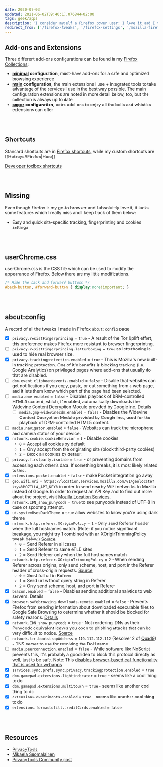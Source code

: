 ```yaml
---
date: 2020-07-03
updated: 2021-06-02T09:40:17.076844+02:00
tags: geek/apps
description: 'I consider myself a Firefox power user: I love it and I take full advantage of its features. Here’s how I do it.'
redirect_from: ['/firefox-tweaks', '/firefox-settings', '/mozilla-firefox', '/about-config', '/aboutconfig', '/firefox-config']
---
```

## Add-ons and Extensions

Three different add-ons configurations can be found in my [Firefox Collections](https://addons.mozilla.org/en-US/firefox/collections/13538650 'Tommi’s Firefox Collections'):

- **[minimal](https://addons.mozilla.org/en-US/firefox/collections/13538650/minimal/ '“minimal” extensions collection') configuration**, must-have add-ons for a safe and optimized browsing experience
- **[main](https://addons.mozilla.org/en-US/firefox/collections/13538650/main/ '“main” extensions collection') configuration**, the main extensions I use + integrated tools to take advantage of the services I use in the best way possible. The main configuration extensions are noted in more detail below, too, but the collection is always up to date
- **[super](https://addons.mozilla.org/en-US/firefox/collections/13538650/super/ '“super” extensions collection - Firefox AddOns') configuration**, extra add-ons to enjoy all the bells and whistles extensions can offer

<br>
<br>

## Shortcuts

Standard shortcuts are in [Firefox shortcuts](https://support.mozilla.org/en-US/kb/keyboard-shortcuts-perform-firefox-tasks-quickly 'Keyboard Shortcuts - Mozilla Support'), while my custom shortcuts are [[Hotkeys#Firefox|Here]]

[Developer toolbox shortcuts](https://developer.mozilla.org/en-US/docs/Tools/Keyboard_shortcuts 'Keyboard shortcuts - MDN')

<br>
<br>

## Missing

Even though Firefox is my go-to browser and I absolutely love it, it lacks some features which I really miss and I keep track of them below:

- Easy and quick site-specific tracking, fingerprinting and cookies settings

<br>
<br>

## userChrome.css

userChrome.css is the CSS file which can be used to modify the appearance of Firefox. Below there are my little modifications.

```css
/* Hide the back and forward buttons */
#back-button, #forward-button { display:none!important; }
```

<br>
<br>

## about:config

A record of all the tweaks I made in Firefox `about:config` page

- [x] `privacy.resistFingerprinting` = `true` - A result of the Tor Uplift effort, this preference makes Firefox more resistant to browser fingerprinting.
- [ ] `privacy.resistFingerprinting.letterboxing` = `true` so letterboxing is used to hide real browser size.
- [x] `privacy.trackingprotection.enabled` = `true` - This is Mozilla's new built-in tracking protection. One of it's benefits is blocking tracking (i.e. Google Analytics) on privileged pages where add-ons that usually do that are disabled.
- [ ] `dom.event.clipboardevents.enabled` = `false` - Disable that websites can get notifications if you copy, paste, or cut something from a web page, and it lets them know which part of the page had been selected.
- [ ] `media.eme.enabled` = `false` - Disables playback of DRM-controlled HTML5 content, which, if enabled, automatically downloads the Widevine Content Decryption Module provided by Google Inc. Details
	- [ ] `media.gmp-widevinecdm.enabled` = `false` - Disables the Widevine Content Decryption Module provided by Google Inc., used for the playback of DRM-controlled HTML5 content.
- [ ] `media.navigator.enabled` = `false` - Websites can track the microphone and camera status of your device.
- [x] `network.cookie.cookieBehavior` = `1` - Disable cookies
	- `0` = Accept all cookies by default
	- `1` = Only accept from the originating site (block third-party cookies)
	- `2` = Block all cookies by default
- [ ] `privacy.firstparty.isolate` = `true` - or preventing domains from accessing each other’s data. If something breaks, it is most likely related to this.
- [x] `extensions.pocket.enabled` - `false` - make Pocket integration go away
- [ ] `geo.wifi.uri` = `https://location.services.mozilla.com/v1/geolocate?key=%MOZILLA_API_KEY%` in order to send nearby WiFi networks to Mozilla instead of Google. In order to request an API Key and to find out more about the project, visit [Mozilla Location Services](https://location.services.mozilla.com/ "Mozilla Location Services").
- [x] `network.IDN_show_punycode` = `true` to see punycode instead of UTF-8 in case of spoofing attempt.
- [x] `ui.systemUsesDarkTheme` = `true` allow websites to know you're using dark theme
- [x] `network.http.referer.XOriginPolicy` = `1` - Only send Referer header when the full hostnames match. (Note: if you notice significant breakage, you might try 1 combined with an XOriginTrimmingPolicy tweak below.) [Source](https://feeding.cloud.geek.nz/posts/tweaking-referrer-for-privacy-in-firefox/)
	- `0` = Send Referer in all cases
	- `1` = Send Referer to same eTLD sites
	- `2` = Send Referer only when the full hostnames match
- [x] `network.http.referer.XOriginTrimmingPolicy` = `2` - When sending Referer across origins, only send scheme, host, and port in the Referer header of cross-origin requests. [Source](https://feeding.cloud.geek.nz/posts/tweaking-referrer-for-privacy-in-firefox/)
	- `0` = Send full url in Referer
	- `1` = Send url without query string in Referer
	- `2` = Only send scheme, host, and port in Referer
- [x] `beacon.enabled` = `false` - Disables sending additional analytics to web servers. Details
- [x] `browser.safebrowsing.downloads.remote.enabled` = `false` - Prevents Firefox from sending information about downloaded executable files to Google Safe Browsing to determine whether it should be blocked for safety reasons. [Details](https://support.mozilla.org/en-US/kb/how-does-phishing-and-malware-protection-work#w_what-information-is-sent-to-mozilla-or-its-partners-when-phishing-and-malware-protection-are-enabled)
- [x] `network.IDN_show_punycode` = `true` - Not rendering IDNs as their Punycode equivalent leaves you open to phishing attacks that can be very difficult to notice. [Source](https://krebsonsecurity.com/2018/03/look-alike-domains-and-visual-confusion/#more-42636)
- [ ] `network.trr.bootstrapAddress` = `149.112.112.112` (Resolver 2 of [Quad9](https://quad9.net/)) -  DNS server to use for resolving the DoH name.
- [ ] `media.peerconnection.enabled` = `false` - While software like NoScript prevents this, it's probably a good idea to block this protocol directly as well, just to be safe. Note: This <u>disables browser-based call functionality that is used for webapps</u>
- [x] `services.sync.prefs.sync.privacy.trackingprotection.enabled` = `true`
- [x] `dom.gamepad.extensions.lightindicator` = `true` - seems like a cool thing to do
- [x] `dom.gamepad.extensions.multitouch` = `true` - seems like another cool thing to do
- [x] `extensions.experiments.enabled` = `true` - seems like another cool thing to do
- [x] `extensions.formautofill.creditCards.enabled` = `false`

<br>
<br>

## Resources

- [PrivacyTools](https://www.privacytools.io/browsers/#about_config "about:config section on PrivacyTools")
- [Mikaela Suomalainen](https://mikaela.info/browser-extensions.html "Browser extensions on mikaela.info")
- [PrivacyTools Community post](https://forum.privacytools.io/t/changing-the-firefox-tweaks-recommendation/4752 "Changing the Firefox Tweaks Reccomendation")